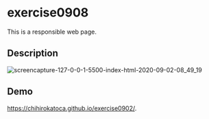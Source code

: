 # exercise0908

This is a responsible web page.

## Description

![screencapture-127-0-0-1-5500-index-html-2020-09-02-08_49_19](https://user-images.githubusercontent.com/64046048/92006498-a788e580-ecf9-11ea-9aa3-24891c8386d1.png)

## Demo
https://chihirokatoca.github.io/exercise0902/.
